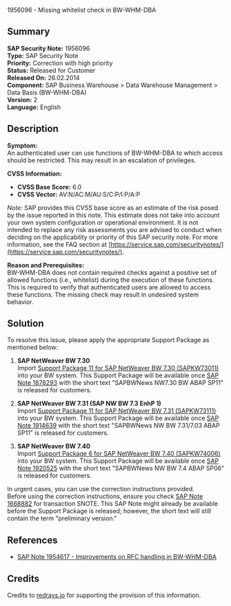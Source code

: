1956096 - Missing whitelist check in BW-WHM-DBA

## Summary
**SAP Security Note:** 1956096  
**Type:** SAP Security Note  
**Priority:** Correction with high priority  
**Status:** Released for Customer  
**Released On:** 26.02.2014  
**Component:** SAP Business Warehouse > Data Warehouse Management > Data Basis (BW-WHM-DBA)  
**Version:** 2  
**Language:** English

## Description
**Symptom:**  
An authenticated user can use functions of BW-WHM-DBA to which access should be restricted. This may result in an escalation of privileges.

**CVSS Information:**  
- **CVSS Base Score:** 6.0  
- **CVSS Vector:** AV:N/AC:M/AU:S/C:P/I:P/A:P  

*Note:* SAP provides this CVSS base score as an estimate of the risk posed by the issue reported in this note. This estimate does not take into account your own system configuration or operational environment. It is not intended to replace any risk assessments you are advised to conduct when deciding on the applicability or priority of this SAP security note. For more information, see the FAQ section at [https://service.sap.com/securitynotes/](https://service.sap.com/securitynotes/).

**Reason and Prerequisites:**  
BW-WHM-DBA does not contain required checks against a positive set of allowed functions (i.e., whitelist) during the execution of these functions. This is required to verify that authenticated users are allowed to access these functions. The missing check may result in undesired system behavior.

## Solution
To resolve this issue, please apply the appropriate Support Package as mentioned below:

1. **SAP NetWeaver BW 7.30**  
   Import [Support Package 11 for SAP NetWeaver BW 7.30 (SAPKW73011)](https://me.sap.com/notes/1878293) into your BW system. This Support Package will be available once [SAP Note 1878293](https://me.sap.com/notes/1878293) with the short text "SAPBWNews NW7.30 BW ABAP SP11" is released for customers.

2. **SAP NetWeaver BW 7.31 (SAP NW BW 7.3 EnhP 1)**  
   Import [Support Package 11 for SAP NetWeaver BW 7.31 (SAPKW73111)](https://me.sap.com/notes/1914639) into your BW system. This Support Package will be available once [SAP Note 1914639](https://me.sap.com/notes/1914639) with the short text "SAPBWNews NW BW 7.31/7.03 ABAP SP11" is released for customers.

3. **SAP NetWeaver BW 7.40**  
   Import [Support Package 6 for SAP NetWeaver BW 7.40 (SAPKW74006)](https://me.sap.com/notes/1920525) into your BW system. This Support Package will be available once [SAP Note 1920525](https://me.sap.com/notes/1920525) with the short text "SAPBWNews NW BW 7.4 ABAP SP06" is released for customers.

In urgent cases, you can use the correction instructions provided.  
Before using the correction instructions, ensure you check [SAP Note 1668882](https://me.sap.com/notes/1668882) for transaction SNOTE. This SAP Note might already be available before the Support Package is released; however, the short text will still contain the term "preliminary version."

## References
- [SAP Note 1954617 - Improvements on RFC handling in BW-WHM-DBA](https://me.sap.com/notes/1954617)

## Credits
Credits to [redrays.io](https://redrays.io) for supporting the provision of this information.
